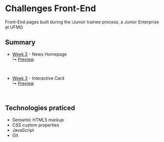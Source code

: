 # Challenges Front-End

Front-End pages built during the iJunior trainee process, a Junior Enterprise at UFMG


## Summary
- [Week 2](https://github.com/fidelis05/Challenges-Front-End/tree/main/Semana%202) - News Homepage <br>
   ↳ [Preview](https://challenges-front-end-wwgf.vercel.app)
<br>

- [Week 3](https://github.com/fidelis05/Challenges-Front-End/tree/main/Semana%203) - Interactive Card <br>
   ↳ [Preview](https://challenges-front-end-week3.vercel.app)
<br>


## Technologies praticed

- Semantic HTML5 markup
- CSS custom properties
- JavaScript
- Git
